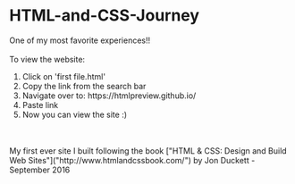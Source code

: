 # HTML-and-CSS-Journey
One of my most favorite experiences!!
<br> <br>
To view the website:
<ol>
  <li>Click on 'first file.html'</li>
  <li>Copy the link from the search bar</li>
  <li>Navigate over to: https://htmlpreview.github.io/ </li>
  <li>Paste link</li>
  <li>Now you can view the site :)</li>
  </ol>
  <br><br>
My first ever site I built following the book ["HTML & CSS: Design and Build Web Sites"]("http://www.htmlandcssbook.com/") by Jon Duckett - September 2016

